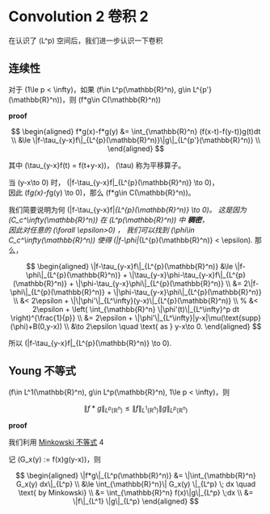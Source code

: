 # Convolution 2 卷积 2

在认识了 \(L^p\) 空间后，我们进一步认识一下卷积

## 连续性

对于 \(1\le p < \infty\)，如果 \(f\in L^p(\mathbb{R}^n), g\in L^{p'}(\mathbb{R}^n)\)，则 \(f*g\in C(\mathbb{R}^n)\)

**proof**

$$ \begin{aligned}
    f*g(x)-f*g(y) &= \int_{\mathbb{R}^n} (f(x-t)-f(y-t))g(t)dt \\
    &\le \|f-\tau_{y-x}f\|_{L^{p}(\mathbb{R}^n)}\|g\|_{L^{p'}(\mathbb{R}^n)}   \\
\end{aligned} $$

其中  \(\tau_{y-x}f(t) = f(t+y-x)\)， \(\tau\) 称为平移算子。

当 \(y-x\to 0\) 时， \(\|f-\tau_{y-x}f\|_{L^{p}(\mathbb{R}^n)} \to 0\)，        
因此 \(f*g(x)-f*g(y) \to 0\)，那么 \(f*g\in C(\mathbb{R}^n)\)。

我们简要说明为何 \(\|f-\tau_{y-x}f\|_{L^{p}(\mathbb{R}^n)} \to 0\)。
这是因为 \(C_c^\infty(\mathbb{R}^n)\) 在 \(L^p(\mathbb{R}^n)\) 中 **稠密**，    
因此对任意的 \(\forall \epsilon>0\) ， 我们可以找到 \(\phi\in C_c^\infty(\mathbb{R}^n)\) 使得 \(\|f-\phi\|_{L^{p}(\mathbb{R}^n)} < \epsilon\).
那么，

$$ \begin{aligned} \|f-\tau_{y-x}f\|_{L^{p}(\mathbb{R}^n)} 
&\le \|f-\phi\|_{L^{p}(\mathbb{R}^n)} + \|\tau_{y-x}\phi-\tau_{y-x}f\|_{L^{p}(\mathbb{R}^n)} + \|\phi-\tau_{y-x}\phi\|_{L^{p}(\mathbb{R}^n)}        \\
&= 2\|f-\phi\|_{L^{p}(\mathbb{R}^n)} + \|\phi-\tau_{y-x}\phi\|_{L^{p}(\mathbb{R}^n)}        \\
&< 2\epsilon +  \|\|\phi'\|_{L^\infty}(y-x)\|_{L^{p}(\mathbb{R}^n)}       \\
% &< 2\epsilon + \left( \int_{\mathbb{R}^n} \|\phi'(t)\|_{L^\infty}^p dt \right)^{\frac{1}{p}}        \\
&= 2\epsilon +  \|\phi'\|_{L^\infty}|y-x|\mu(\text{supp}(\phi)+B(0,y-x))       \\
&\to 2\epsilon \quad \text{ as } y-x\to 0.
\end{aligned} $$

所以 \(\|f-\tau_{y-x}f\|_{L^{p}(\mathbb{R}^n)} \to 0\).



## Young 不等式

\(f\in L^1(\mathbb{R}^n), g\in L^p(\mathbb{R}^n), 1\le p < \infty\)，则

$$ \|f*g\|_{L^p(\mathbb{R}^n)} \le \|f\|_{L^1(\mathbb{R}^n)} \|g\|_{L^p(\mathbb{R}^n)} $$

**proof**

我们利用 [Minkowski 不等式](../Inequalities/index.md#minkowski) 4

记 \(G_x(y) := f(x)g(y-x)\)，则

$$ \begin{aligned}
    \|f*g\|_{L^p(\mathbb{R}^n)} &= \|\int_{\mathbb{R}^n} G_x(y) dx\|_{L^p} \\
    &\le \int_{\mathbb{R}^n}\| G_x(y) \|_{L^p} \; dx         \quad \text{ by Minkowski} \\
    &= \int_{\mathbb{R}^n} f(x)\|g\|_{L^p} \;dx \\
    &= \|f\|_{L^1} \|g\|_{L^p}
\end{aligned} $$




